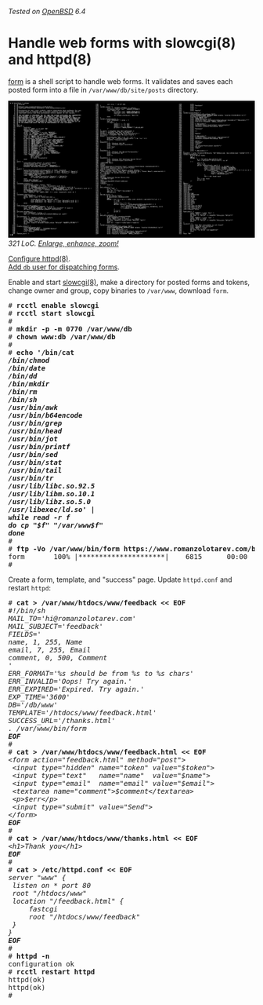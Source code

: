 _Tested on [OpenBSD](/openbsd/) 6.4_

# Handle web forms with slowcgi(8) and httpd(8)

[form](/bin/form) is a shell script to handle web forms. It validates
and saves each posted form into a file in `/var/www/db/site/posts` directory.

[![form](form.png)](form.png)
_321 LoC. [Enlarge, enhance, zoom!](form.png)_

[Configure httpd(8)](/openbsd/httpd.html).<br>
[Add `db` user for dispatching forms](dispatch.html).

Enable and start [slowcgi(8)], make a directory for posted forms
and tokens, change owner and group, copy binaries to `/var/www`, download `form`.

<pre>
# <b>rcctl enable slowcgi</b>
# <b>rcctl start slowcgi</b>
#
# <b>mkdir -p -m 0770 /var/www/db</b>
# <b>chown www:db /var/www/db</b>
#
# <b>echo '/bin/cat</i>
<i>/bin/chmod</i>
<i>/bin/date</i>
<i>/bin/dd</i>
<i>/bin/mkdir</i>
<i>/bin/rm</i>
<i>/bin/sh</i>
<i>/usr/bin/awk</i>
<i>/usr/bin/b64encode</i>
<i>/usr/bin/grep</i>
<i>/usr/bin/head</i>
<i>/usr/bin/jot</i>
<i>/usr/bin/printf</i>
<i>/usr/bin/sed</i>
<i>/usr/bin/stat</i>
<i>/usr/bin/tail</i>
<i>/usr/bin/tr</i>
<i>/usr/lib/libc.so.92.5</i>
<i>/usr/lib/libm.so.10.1</i>
<i>/usr/lib/libz.so.5.0</i>
<i>/usr/libexec/ld.so' |</b></i>
<i><b>while read -r f</b></i>
<i><b>do cp "$f" "/var/www$f"</b></i>
<i><b>done</b></i>
#
# <b>ftp -Vo /var/www/bin/form https://www.romanzolotarev.com/bin/form</b>
form       100% |*********************|    6815      00:00
#
</pre>

Create a form, template, and "success" page. Update `httpd.conf`
and restart `httpd`:

<pre>
# <b>cat &gt; /var/www/htdocs/www/feedback &lt;&lt; EOF</b>
<i>#!/bin/sh</i>
<i>MAIL_TO='<em>hi@romanzolotarev.com</em>'</i>
<i>MAIL_SUBJECT='<em>feedback</em>'</i>
<i>FIELDS='</i>
<i><em>name, 1, 255, Name</em></i>
<i><em>email, 7, 255, Email</em></i>
<i><em>comment, 0, 500, Comment</em></i>
<i>'</i>
<i>ERR_FORMAT='%s should be from %s to %s chars'</i>
<i>ERR_INVALID='Oops! Try again.'</i>
<i>ERR_EXPIRED='Expired. Try again.'</i>
<i>EXP_TIME='3600'</i>
<i>DB='/db/www'</i>
<i>TEMPLATE='/htdocs/www/feedback.html'</i>
<i>SUCCESS_URL='/thanks.html'</i>
<i>. /var/www/bin/form</i>
<i><b>EOF</b></i>
#
# <b>cat &gt; /var/www/htdocs/www/feedback.html &lt;&lt; EOF</b>
<i>&ltform action="feedback.html" method="post"&gt;</i>
<i><em>	&lt;input type="hidden" name="token" value="$token"&gt;</em></i>
<i><em>	&lt;input type="text"   name="name"  value="$name"&gt;</em></i>
<i><em>	&lt;input type="email"  name="email" value="$email"&gt;</em></i>
<i><em>	&lt;textarea name="comment"&gt;$comment&lt;/textarea&gt;</em></i>
<i>	&lt;p&gt;$err&lt;/p&gt;</i>
<i>	&lt;input type="submit" value="Send"&gt;</i>
<i>&lt;/form></i>
<i><b>EOF</b></i>
#
# <b>cat &gt; /var/www/htdocs/www/thanks.html &lt;&lt; EOF</b>
<i>&lt;h1&gt;Thank you&lt;/h1&gt;</i>
<i><b>EOF</b></i>
#
# <b>cat &gt; /etc/httpd.conf &lt;&lt; EOF</b>
<i>server "www" {</i>
<i>	listen on * port 80</i>
<i>	root "/htdocs/www"</i>
<i>	location "/feedback.html" {</i>
<i>		fastcgi</i>
<i>		root "/htdocs/www/feedback"</i>
<i>	}</i>
<i>}</i>
<i><b>EOF</b></i>
#
# <b>httpd -n</b>
configuration ok
# <b>rcctl restart httpd</b>
httpd(ok)
httpd(ok)
#
</pre>

[slowcgi(8)]: https://man.openbsd.org/slowcgi.8
